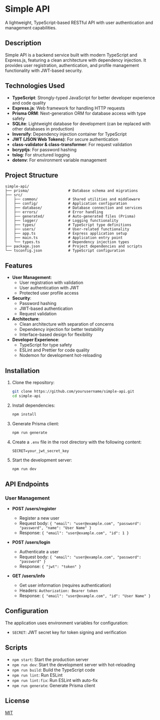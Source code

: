 # Simple API

A lightweight, TypeScript-based RESTful API with user authentication and management capabilities.

## Description

Simple API is a backend service built with modern TypeScript and Express.js, featuring a clean architecture with dependency injection. It provides user registration, authentication, and profile management functionality with JWT-based security.

## Technologies Used

- **TypeScript**: Strongly-typed JavaScript for better developer experience and code quality
- **Express.js**: Web framework for handling HTTP requests
- **Prisma ORM**: Next-generation ORM for database access with type safety
- **SQLite**: Lightweight database for development (can be replaced with other databases in production)
- **Inversify**: Dependency injection container for TypeScript
- **JWT (JSON Web Tokens)**: For secure authentication
- **class-validator & class-transformer**: For request validation
- **bcryptjs**: For password hashing
- **tslog**: For structured logging
- **dotenv**: For environment variable management

## Project Structure

```
simple-api/
├── prisma/                  # Database schema and migrations
├── src/
│   ├── common/              # Shared utilities and middleware
│   ├── config/              # Application configuration
│   ├── database/            # Database connection and services
│   ├── errors/              # Error handling
│   ├── generated/           # Auto-generated files (Prisma)
│   ├── logger/              # Logging functionality
│   ├── types/               # TypeScript type definitions
│   ├── users/               # User-related functionality
│   ├── app.ts               # Express application setup
│   ├── main.ts              # Application entry point
│   └── types.ts             # Dependency injection types
├── package.json             # Project dependencies and scripts
└── tsconfig.json            # TypeScript configuration
```

## Features

- **User Management**:
  - User registration with validation
  - User authentication with JWT
  - Protected user profile access
- **Security**:
  - Password hashing
  - JWT-based authentication
  - Request validation
- **Architecture**:
  - Clean architecture with separation of concerns
  - Dependency injection for better testability
  - Interface-based design for flexibility
- **Developer Experience**:
  - TypeScript for type safety
  - ESLint and Prettier for code quality
  - Nodemon for development hot-reloading

## Installation

1. Clone the repository:
   ```bash
   git clone https://github.com/yourusername/simple-api.git
   cd simple-api
   ```

2. Install dependencies:
   ```bash
   npm install
   ```

3. Generate Prisma client:
   ```bash
   npm run generate
   ```

4. Create a `.env` file in the root directory with the following content:
   ```
   SECRET=your_jwt_secret_key
   ```

5. Start the development server:
   ```bash
   npm run dev
   ```

## API Endpoints

### User Management

- **POST /users/register**
  - Register a new user
  - Request body: `{ "email": "user@example.com", "password": "password", "name": "User Name" }`
  - Response: `{ "email": "user@example.com", "id": 1 }`

- **POST /users/login**
  - Authenticate a user
  - Request body: `{ "email": "user@example.com", "password": "password" }`
  - Response: `{ "jwt": "token" }`

- **GET /users/info**
  - Get user information (requires authentication)
  - Headers: `Authorization: Bearer token`
  - Response: `{ "email": "user@example.com", "id": "User Name" }`

## Configuration

The application uses environment variables for configuration:
- `SECRET`: JWT secret key for token signing and verification

## Scripts

- `npm start`: Start the production server
- `npm run dev`: Start the development server with hot-reloading
- `npm run build`: Build the TypeScript code
- `npm run lint`: Run ESLint
- `npm run lint:fix`: Run ESLint with auto-fix
- `npm run generate`: Generate Prisma client

## License

[MIT](https://choosealicense.com/licenses/mit/)